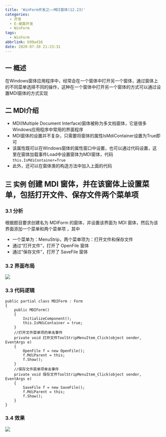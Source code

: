 ```yaml
---
title: 'WinForm开发之——MDI窗体(12.23)'
categories:
  - 开发
  - E-桌面开发
  - WinForm
tags:
  - WinForm
abbrlink: b99ad16
date: 2020-07-30 21:23:31
---
```

## 一 概述

在Windows窗体应用程序中，经常会在一个窗体中打开另一个窗体，通过窗体上的不同菜单选择不同的操作，这种在一个窗体中打开另一个窗体的方式可以通过设置MDI窗体的方式实现

<!--more-->

## 二 MDI介绍

* MDI(Multiple Document Interface)窗体被称为多文档窗体，它是很多Windows应用程序中常用的界面程序
* MDI窗体的设置并不复杂，只需要将窗体的属性IsMdiContainer设置为True即可
* 该属性既可以在Windows窗体的属性窗口中设置，也可以通过代码设置，这里在窗体加载事件Load中设置窗体为MDI窗体，代码`this.IsMdiContainer=True`
* 此外，还可以在窗体类的构造方法中加入上面的代码

## 三 实例  <font size=5> 创建 MDI 窗体，并在该窗体上设置菜单，包括打开文件、保存文件两个菜单项 </font>

### 3.1 分析

 根据题目要求创建名为 MDIForm 的窗体，并设置该界面为 MDI 窗体，然后为该界面添加一个菜单和两个菜单项 ，其中

* 一个菜单为：MenuStrip，两个菜单项为：打开文件和保存文件
* 通过“打开文件”，打开了 OpenFile 窗体
* 通过“保存文件”，打开了 SaveFile  窗体

### 3.2 界面布局

![][1]

### 3.3 代码逻辑

```
public partial class MDIForm : Form
{
    public MDIForm()
    {
        InitializeComponent();
        this.IsMdiContainer = true;
    }
    //打开文件菜单项的单击事件
    private void 打开文件ToolStripMenuItem_Click(object sender, EventArgs e)
    {
        OpenFile f = new OpenFile();
        f.MdiParent = this;
        f.Show();
    }
    //保存文件菜单项单击事件
    private void 保存文件ToolStripMenuItem_Click(object sender, EventArgs e)
    {
        SaveFile f = new SaveFile();
        f.MdiParent = this;
        f.Show();
    }
}
```

### 3.4 效果
![][2]




[1]:https://cdn.jsdelivr.net/gh/PGzxc/CDN/blog-image/csharp-winform-mdi-layout.png
[2]:https://cdn.jsdelivr.net/gh/PGzxc/CDN/blog-image/csharp-winform-mdi-view.gif